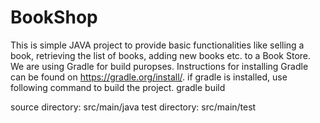 # BookShop

This is simple JAVA project to provide basic functionalities like selling a book, retrieving the list of books, adding new books etc. to a Book Store.
We are using Gradle for build puropses. Instructions for installing Gradle can be found on https://gradle.org/install/.
if gradle is installed, use following command to build the project.
gradle build

source directory: src/main/java
test directory: src/main/test
